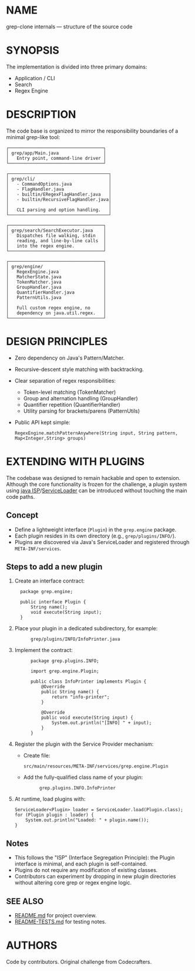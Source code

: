 # NAME
   grep-clone internals — structure of the source code

# SYNOPSIS
The implementation is divided into three primary domains:
   - Application / CLI
   - Search
   - Regex Engine

# DESCRIPTION
The code base is organized to mirror the responsibility boundaries of a minimal grep-like tool:

    ┌────────────────────────────────────┐
    │ grep/app/Main.java                 │
    │   Entry point, command-line driver │
    └────────────────────────────────────┘

    ┌──────────────────────────────────────┐
    │ grep/cli/                            │
    │   - CommandOptions.java              │
    │   - FlagHandler.java                 │
    │   - builtin/ERegexFlagHandler.java   │
    │   - builtin/RecursiveFlagHandler.java│
    │                                      │
    │   CLI parsing and option handling.   │
    └──────────────────────────────────────┘

    ┌────────────────────────────────────┐
    │ grep/search/SearchExecutor.java    │
    │   Dispatches file walking, stdin   │
    │   reading, and line-by-line calls  │
    │   into the regex engine.           │
    └────────────────────────────────────┘

    ┌────────────────────────────────────┐
    │ grep/engine/                       │
    │   RegexEngine.java                 │
    │   MatcherState.java                │
    │   TokenMatcher.java                │
    │   GroupHandler.java                │
    │   QuantifierHandler.java           │
    │   PatternUtils.java                │
    │                                    │
    │   Full custom regex engine, no     │
    │   dependency on java.util.regex.   │
    └────────────────────────────────────┘

# DESIGN PRINCIPLES
- Zero dependency on Java's Pattern/Matcher.
- Recursive-descent style matching with backtracking.
- Clear separation of regex responsibilities:
     * Token-level matching (TokenMatcher)
     * Group and alternation handling (GroupHandler)
     * Quantifier repetition (QuantifierHandler)
     * Utility parsing for brackets/parens (PatternUtils)
- Public API kept simple:

      RegexEngine.matchPatternAnywhere(String input, String pattern, Map<Integer,String> groups)

# EXTENDING WITH PLUGINS

  The codebase was designed to remain hackable and open to extension.
  Although the core functionality is frozen for the challenge, a plugin
  system using [java ISP](https://www.baeldung.com/java-spi)/[ServiceLoader](https://docs.oracle.com/javase/8/docs/api/java/util/ServiceLoader.html) can be introduced without touching the main code paths.

  ## Concept
   - Define a lightweight interface (`Plugin`) in the `grep.engine` package.
   - Each plugin resides in its own directory (e.g., `grep/plugins/INFO/`).
   - Plugins are discovered via Java's ServiceLoader and registered through `META-INF/services`.

   ## Steps to add a new plugin
   1. Create an interface contract:

            package grep.engine;

            public interface Plugin {
                String name();
                void execute(String input);
            }

  2. Place your plugin in a dedicated subdirectory, for example:

               grep/plugins/INFO/InfoPrinter.java

  3. Implement the contract:

               package grep.plugins.INFO;

               import grep.engine.Plugin;

               public class InfoPrinter implements Plugin {
                   @Override
                   public String name() {
                       return "info-printer";
                   }

                   @Override
                   public void execute(String input) {
                       System.out.println("[INFO] " + input);
                   }
               }

  4. Register the plugin with the Service Provider mechanism:

       - Create file:
                 
             src/main/resources/META-INF/services/grep.engine.Plugin

       - Add the fully-qualified class name of your plugin:

                   grep.plugins.INFO.InfoPrinter

  5. At runtime, load plugins with:

         ServiceLoader<Plugin> loader = ServiceLoader.load(Plugin.class);
         for (Plugin plugin : loader) {
             System.out.println("Loaded: " + plugin.name());
         }

  ## Notes
  - This follows the "ISP" (Interface Segregation Principle): the Plugin interface is minimal, and each plugin is self-contained.
  - Plugins do not require any modification of existing classes.
  - Contributors can experiment by dropping in new plugin directories without altering core grep or regex engine logic.


## SEE ALSO
- [README.md](../../README.md) for project overview.
- [README-TESTS.md](../test/README-TESTS.md) for testing notes.

# AUTHORS
Code by contributors. Original challenge from Codecrafters.
